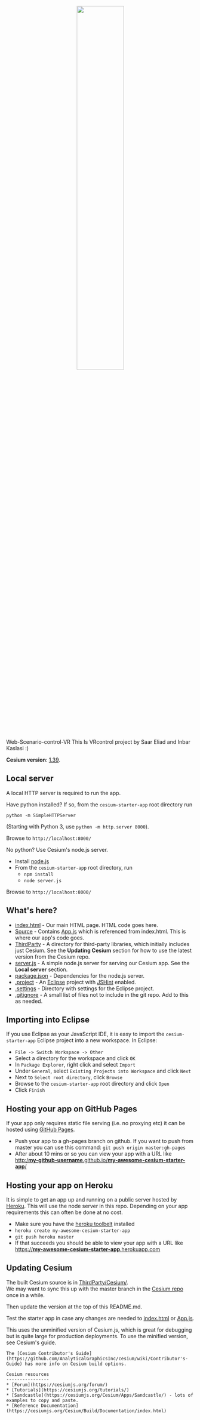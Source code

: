 <p align="center">
<a href="http://cesiumjs.org/">
<img src="https://github.com/AnalyticalGraphicsInc/cesium/wiki/logos/Cesium_Logo_Color.jpg" width="50%" />
</a>
</p>

Web-Scenario-control-VR
This Is VRcontrol project by Saar Eliad and Inbar Kaslasi :) 

**Cesium version**: [1.39](http://cesiumjs.org/downloads.html).

Local server
------------

A local HTTP server is required to run the app.

Have python installed?  If so, from the `cesium-starter-app` root directory run
```
python -m SimpleHTTPServer
```
(Starting with Python 3, use `python -m http.server 8000`).

Browse to `http://localhost:8000/`

No python?  Use Cesium's node.js server.

* Install [node.js](http://nodejs.org/)
* From the `cesium-starter-app` root directory, run
   * `npm install`
   * `node server.js`

Browse to `http://localhost:8000/`

What's here?
------------

* [index.html](index.html) - Our main HTML page. HTML code goes here.
* [Source](Source/) - Contains [App.js](Source/App.js) which is referenced from index.html.  This is where our app's code goes.
* [ThirdParty](ThirdParty/) - A directory for third-party libraries, which initially includes just Cesium.  See the **Updating Cesium** section for how to use the latest version from the Cesium repo.
* [server.js](server.js) - A simple node.js server for serving our Cesium app.  See the **Local server** section.
* [package.json](package.json) - Dependencies for the node.js server.
* [.project](.project) - An [Eclipse](http://www.eclipse.org/downloads/) project with [JSHint](http://www.jshint.com/) enabled.
* [.settings](.settings/) - Directory with settings for the Eclipse project.
* [.gitignore](.gitignore) - A small list of files not to include in the git repo.  Add to this as needed.

Importing into Eclipse
----------------------

If you use Eclipse as your JavaScript IDE, it is easy to import the `cesium-starter-app` Eclipse project into a new workspace.  In Eclipse:
* `File -> Switch Workspace -> Other`
* Select a directory for the workspace and click `OK`
* In `Package Explorer`, right click and select `Import`
* Under `General`, select `Existing Projects into Workspace` and click `Next`
* Next to `Select root directory`, click `Browse`
* Browse to the `cesium-starter-app` root directory and click `Open`
* Click `Finish`

Hosting your app on GitHub Pages
--------------------------------

If your app only requires static file serving (i.e. no proxying etc) it can be hosted using [GitHub Pages](https://pages.github.com/).
* Push your app to a gh-pages branch on github.  If you want to push from master you can use this command:
  `git push origin master:gh-pages`
* After about 10 mins or so you can view your app with a URL like [http:/**my-github-username**.github.io/**my-awesome-cesium-starter-app**/](http://my-github-username.github.io/my-awesome-cesium-starter-app/)

Hosting your app on Heroku
--------------------------

It is simple to get an app up and running on a public server hosted by [Heroku](http://heroku.com/).  This will use the node server in this repo.  Depending on your app requirements this can often be done at no cost.

* Make sure you have the [heroku toolbelt](https://toolbelt.heroku.com/) installed
* `heroku create my-awesome-cesium-starter-app`
* `git push heroku master`
* If that succeeds you should be able to view your app with a URL like [https://**my-awesome-cesium-starter-app**.herokuapp.com](https://my-awesome-cesium-starter-app.herokuapp.com)

Updating Cesium
---------------

The built Cesium source is in [ThirdParty/Cesium/](ThirdParty/Cesium/).  
We may want to sync this up with the master branch in the [Cesium repo](https://github.com/AnalyticalGraphicsInc/cesium) once in a while. 

Then update the version at the top of this README.md.

Test the starter app in case any changes are needed to [index.html](index.html) or [App.js](Source/App.js).

This uses the unminified version of Cesium.js, which is great for debugging but is quite large for production deployments.  To use the minified version, see Cesium's guide.
```
The [Cesium Contributor's Guide](https://github.com/AnalyticalGraphicsInc/cesium/wiki/Contributor's-Guide) has more info on Cesium build options.

Cesium resources
----------------
* [Forum](https://cesiumjs.org/forum/)
* [Tutorials](https://cesiumjs.org/tutorials/)
* [Sandcastle](https://cesiumjs.org/Cesium/Apps/Sandcastle/) - lots of examples to copy and paste.
* [Reference Documentation](https://cesiumjs.org/Cesium/Build/Documentation/index.html)
